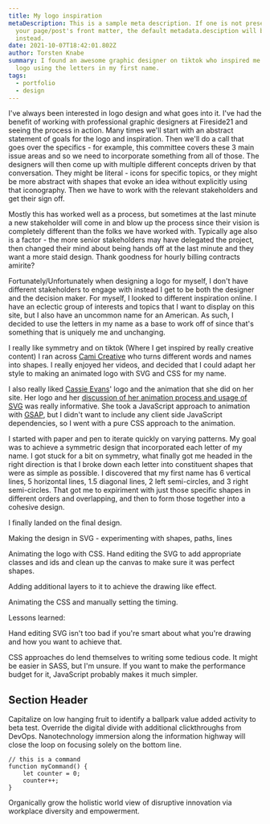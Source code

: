 ```yaml
---
title: My logo inspiration
metaDescription: This is a sample meta description. If one is not present in
  your page/post's front matter, the default metadata.desciption will be used
  instead.
date: 2021-10-07T18:42:01.802Z
author: Torsten Knabe
summary: I found an awesome graphic designer on tiktok who inspired me to make a
  logo using the letters in my first name.
tags:
  - portfolio
  - design
---
```

I've always been interested in logo design and what goes into it. I've had the benefit of working with professional graphic designers at Fireside21 and seeing the process in action. Many times we'll start with an abstract statement of goals for the logo and inspiration. Then we'll do a call that goes over the specifics - for example, this committee covers these 3 main issue areas and so we need to incorporate something from all of those. The designers will then come up with multiple different concepts driven by that conversation. They might be literal - icons for specific topics, or they might be more abstract with shapes that evoke an idea without explicitly using that iconography. Then we have to work with the relevant stakeholders and get their sign off.

Mostly this has worked well as a process, but sometimes at the last minute a new stakeholder will come in and blow up the process since their vision is completely different than the folks we have worked with. Typically age also is a factor - the more senior stakeholders may have delegated the project, then changed their mind about being hands off at the last minute and they want a more staid design. Thank goodness for hourly billing contracts amirite?

Fortunately/Unfortunately when designing a logo for myself, I don't have different stakeholders to engage with instead I get to be both the designer and the decision maker. For myself, I looked to different inspiration online. I have an eclectic group of interests and topics that I want to display on this site, but I also have an uncommon name for an American. As such, I decided to use the letters in my name as a base to work off of since that's something that is uniquely me and unchanging.

I really like symmetry and on tiktok (Where I get inspired by really creative content) I ran across [Cami Creative](https://www.tiktok.com/@cami.creative) who turns different words and names into shapes. I really enjoyed her videos, and decided that I could adapt her style to making an animated logo with SVG and CSS for my name.

I also really liked [Cassie Evans](https://www.cassie.codes/)' logo and the animation that she did on her site. Her logo and her [discussion of her animation process and usage of SVG](https://www.cassie.codes/posts/creating-my-logo-animation/) was really informative. She took a JavaScript approach to animation with [GSAP](https://greensock.com/gsap/), but I didn't want to include any client side JavaScript dependencies, so I went with a pure CSS approach to the animation.

I started with paper and pen to iterate quickly on varying patterns. My goal was to achieve a symmetric design that incorporated each letter of my name. I got stuck for a bit on symmetry, what finally got me headed in the right direction is that I broke down each letter into constituent shapes that were as simple as possible. I discovered that my first name has 6 vertical lines, 5 horizontal lines, 1.5 diagonal lines, 2 left semi-circles, and 3 right semi-circles. That got me to expiriment with just those specific shapes in different orders and overlapping, and then to form those together into a cohesive design.

I finally landed on the final design. 

Making the design in SVG - experimenting with shapes, paths, lines

Animating the logo with CSS. Hand editing the SVG to add appropriate classes and ids and clean up the canvas to make sure it was perfect shapes.

Adding additional layers to it to achieve the drawing like effect.

Animating the CSS and manually setting the timing.

Lessons learned:

Hand editing SVG isn't too bad if you're smart about what you're drawing and how you want to achieve that.

CSS approaches do lend themselves to writing some tedious code. It might be easier in SASS, but I'm unsure. If you want to make the performance budget for it, JavaScript probably makes it much simpler.



## Section Header

Capitalize on low hanging fruit to identify a ballpark value added activity to beta test. Override the digital divide with additional clickthroughs from DevOps. Nanotechnology immersion along the information highway will close the loop on focusing solely on the bottom line.

```text/2-3
// this is a command
function myCommand() {
	let counter = 0;
	counter++;
}
```

Organically grow the holistic world view of disruptive innovation via workplace diversity and empowerment.